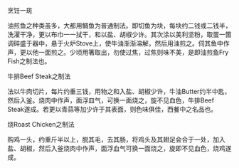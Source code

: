 烹饪一斑

油煎鱼之种类虽多，大都用鲷鱼为普通制法。即切鱼为块，每块约二钱或二钱半，洗濯干净，更以布巾一一拭干，和以盐、胡椒少许。其次涂以美利坚粉，取蛋一箇调碎盛于器中，悬于火炉Stove上，使牛油渐渐溶解，然后用油煎之。伺其鱼中作声，更以他一面煎之。少顷用箸取出，勿使过焦，过焦则味不美，是即油煎鱼Fry Fish之制法也。

牛排Beef Steak之制法

法以牛肉切片，每片约重三钱，用物之和入盐、胡椒少许，牛油Butter约半中匙，然后入釜。烧肉中作声，面浮皿气，可换一面烧之，旋不见血色，牛排Beef Steak遂成。若更以青蒜等加少许于其表面，则色味俱佳，西餐中之名品也。

烧Roast Chicken之制法

购鸡一头，约重斤半以上，脱其毛，去其肠，将鸡头及其翅足会合于一处，加入盐、胡椒，然后入釜烧肉中作声，面浮血气可换一面烧之，旋即不见血色，烧鸡遂成。